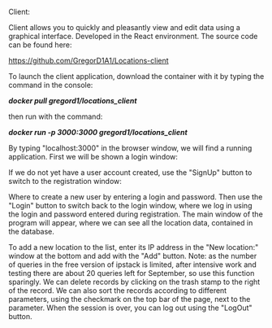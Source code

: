 Client:

Client allows you to quickly and pleasantly view and edit data using a graphical interface. Developed in the React environment. The source code can be found here:

https://github.com/GregorD1A1/Locations-client

To launch the client application, download the container with it by typing the command in the console:

***docker pull gregord1/locations_client***

then run with the command:

***docker run -p 3000:3000 gregord1/locations_client***

By typing "localhost:3000" in the browser window, we will find a running application. First we will be shown a login window: 



If we do not yet have a user account created, use the "SignUp" button to switch to the registration window:



Where to create a new user by entering a login and password. Then use the "Login" button to switch back to the login window, where we log in using the login and password entered during registration.
The main window of the program will appear, where we can see all the location data, contained in the database. 



To add a new location to the list, enter its IP address in the "New location:" window at the bottom and add with the "Add" button. Note: as the number of queries in the free version of ipstack is limited, after intensive work and testing there are about 20 queries left for September, so use this function sparingly.
We can delete records by clicking on the trash stamp to the right of the record. We can also sort the records according to different parameters, using the checkmark on the top bar of the page, next to the parameter. 
When the session is over, you can log out using the "LogOut" button.
